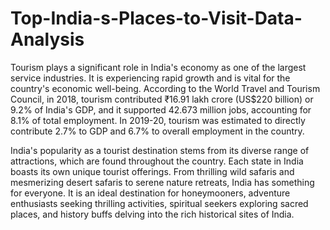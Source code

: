 # Top-India-s-Places-to-Visit-Data-Analysis
Tourism plays a significant role in India's economy as one of the largest service industries. It is experiencing rapid growth and is vital for the country's economic well-being. According to the World Travel and Tourism Council, in 2018, tourism contributed ₹16.91 lakh crore (US$220 billion) or 9.2% of India's GDP, and it supported 42.673 million jobs, accounting for 8.1% of total employment. In 2019-20, tourism was estimated to directly contribute 2.7% to GDP and 6.7% to overall employment in the country.

India's popularity as a tourist destination stems from its diverse range of attractions, which are found throughout the country. Each state in India boasts its own unique tourist offerings. From thrilling wild safaris and mesmerizing desert safaris to serene nature retreats, India has something for everyone. It is an ideal destination for honeymooners, adventure enthusiasts seeking thrilling activities, spiritual seekers exploring sacred places, and history buffs delving into the rich historical sites of India.
